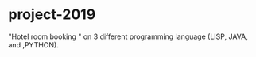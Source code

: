 # project-2019
"Hotel room booking " on 3 different programming language (LISP, JAVA, and ,PYTHON).
